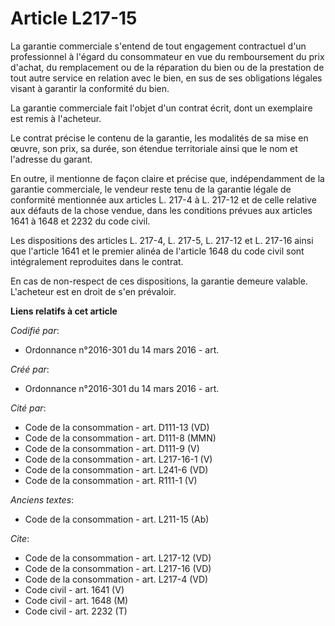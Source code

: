 # Article L217-15

La garantie commerciale s'entend de tout engagement contractuel d'un professionnel à l'égard du consommateur en vue du
remboursement du prix d'achat, du remplacement ou de la réparation du bien ou de la prestation de tout autre service en
relation avec le bien, en sus de ses obligations légales visant à garantir la conformité du bien. 

La garantie commerciale fait l'objet d'un contrat écrit, dont un exemplaire est remis à l'acheteur. 

Le contrat précise le contenu de la garantie, les modalités de sa mise en œuvre, son prix, sa durée, son étendue territoriale
ainsi que le nom et l'adresse du garant. 

En outre, il mentionne de façon claire et précise que, indépendamment de la garantie commerciale, le vendeur reste tenu de la
garantie légale de conformité mentionnée aux articles L. 217-4 à L. 217-12 et de celle relative aux défauts de la chose
vendue, dans les conditions prévues aux articles 1641 à 1648 et 2232 du code civil. 

Les dispositions des articles L. 217-4, L. 217-5, L. 217-12 et L. 217-16 ainsi que l'article 1641 et le premier alinéa de
l'article 1648 du code civil sont intégralement reproduites dans le contrat. 

En cas de non-respect de ces dispositions, la garantie demeure valable. L'acheteur est en droit de s'en prévaloir.

**Liens relatifs à cet article**

_Codifié par_:

  - Ordonnance n°2016-301 du 14 mars 2016 - art.

_Créé par_:

  - Ordonnance n°2016-301 du 14 mars 2016 - art.

_Cité par_:

  - Code de la consommation - art. D111-13 (VD)
  - Code de la consommation - art. D111-8 (MMN)
  - Code de la consommation - art. D111-9 (V)
  - Code de la consommation - art. L217-16-1 (V)
  - Code de la consommation - art. L241-6 (VD)
  - Code de la consommation - art. R111-1 (V)

_Anciens textes_:

  - Code de la consommation - art. L211-15 (Ab)

_Cite_:

  - Code de la consommation - art. L217-12 (VD)
  - Code de la consommation - art. L217-16 (VD)
  - Code de la consommation - art. L217-4 (VD)
  - Code civil - art. 1641 (V)
  - Code civil - art. 1648 (M)
  - Code civil - art. 2232 (T)
